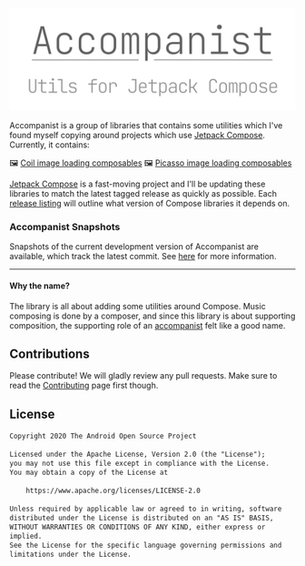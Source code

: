![Accompanist logo](images/social.png)

Accompanist is a group of libraries that contains some utilities which I've found myself copying around projects which use [Jetpack Compose][compose]. Currently, it contains:

🖼️ [Coil image loading composables](./coil/README.md)
🖼️ [Picasso image loading composables](./picasso/README.md)

[Jetpack Compose][compose] is a fast-moving project and I'll be updating these libraries to match the
latest tagged release as quickly as possible. Each [release listing](https://github.com/chrisbanes/accompanist/releases) will outline what version of Compose libraries it depends on.

### Accompanist Snapshots

Snapshots of the current development version of Accompanist are available, which track the latest commit. See [here](docs/using-snapshot-version.md) for more information. 

---

#### Why the name?

The library is all about adding some utilities around Compose. Music composing is done by a
composer, and since this library is about supporting composition, the supporting role of an [accompanist](https://en.wikipedia.org/wiki/Accompaniment) felt like a good name.

## Contributions

Please contribute! We will gladly review any pull requests.
Make sure to read the [Contributing](CONTRIBUTING.md) page first though.

## License

```
Copyright 2020 The Android Open Source Project
 
Licensed under the Apache License, Version 2.0 (the "License");
you may not use this file except in compliance with the License.
You may obtain a copy of the License at

    https://www.apache.org/licenses/LICENSE-2.0

Unless required by applicable law or agreed to in writing, software
distributed under the License is distributed on an "AS IS" BASIS,
WITHOUT WARRANTIES OR CONDITIONS OF ANY KIND, either express or implied.
See the License for the specific language governing permissions and
limitations under the License.
```

[compose]: https://developer.android.com/jetpack/compose
[snap]: https://oss.sonatype.org/content/repositories/snapshots/dev/chrisbanes/accompanist/
[mdc]: https://material.io/develop/android/
